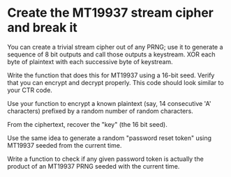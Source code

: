 # Create the MT19937 stream cipher and break it

You can create a trivial stream cipher out of any PRNG; use it to
generate a sequence of 8 bit outputs and call those outputs a
keystream. XOR each byte of plaintext with each successive byte of
keystream.

Write the function that does this for MT19937 using a 16-bit seed.
Verify that you can encrypt and decrypt properly. This code should
look similar to your CTR code.

Use your function to encrypt a known plaintext (say, 14 consecutive
'A' characters) prefixed by a random number of random characters.

From the ciphertext, recover the "key" (the 16 bit seed).

Use the same idea to generate a random "password reset token" using
MT19937 seeded from the current time.

Write a function to check if any given password token is actually the
product of an MT19937 PRNG seeded with the current time.
